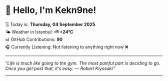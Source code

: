 # 👋 Hello, I'm Kekn9ne!

🗓️ Today is: **Thursday, 04 September 2025**  
🌤️ Weather in Istanbul: **⛅️  +24°C**  
📊 GitHub Contributions: **90**  
🎧 Currently Listening: Not listening to anything right now ❌

---

_"Life is much like going to the gym. The most painful part is deciding to go. Once you get past that, it's easy. — *Robert Kiyosaki*"_

---
